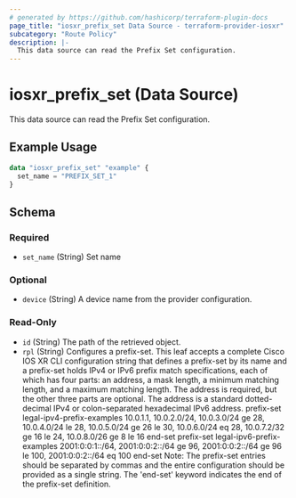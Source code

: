 ```yaml
---
# generated by https://github.com/hashicorp/terraform-plugin-docs
page_title: "iosxr_prefix_set Data Source - terraform-provider-iosxr"
subcategory: "Route Policy"
description: |-
  This data source can read the Prefix Set configuration.
---
```


# iosxr_prefix_set (Data Source)

This data source can read the Prefix Set configuration.

## Example Usage

```terraform
data "iosxr_prefix_set" "example" {
  set_name = "PREFIX_SET_1"
}
```

<!-- schema generated by tfplugindocs -->
## Schema

### Required

- `set_name` (String) Set name

### Optional

- `device` (String) A device name from the provider configuration.

### Read-Only

- `id` (String) The path of the retrieved object.
- `rpl` (String) Configures a prefix-set. This leaf accepts a complete Cisco IOS XR CLI configuration string that defines a prefix-set by its name and a prefix-set holds IPv4 or IPv6 prefix match specifications, each of which has four parts: an address, a mask length, a minimum matching length, and a maximum matching length. The address is required, but the other three parts are optional. The address is a standard dotted-decimal IPv4 or colon-separated hexadecimal IPv6 address.  prefix-set legal-ipv4-prefix-examples 10.0.1.1, 10.0.2.0/24, 10.0.3.0/24 ge 28, 10.0.4.0/24 le 28, 10.0.5.0/24 ge 26 le 30, 10.0.6.0/24 eq 28, 10.0.7.2/32 ge 16 le 24, 10.0.8.0/26 ge 8 le 16 end-set  prefix-set legal-ipv6-prefix-examples 2001:0:0:1::/64, 2001:0:0:2::/64 ge 96, 2001:0:0:2::/64 ge 96 le 100, 2001:0:0:2::/64 eq 100 end-set  Note: The prefix-set entries should be separated by commas and the entire configuration should be provided as a single string. The 'end-set' keyword indicates the end of the prefix-set definition.
